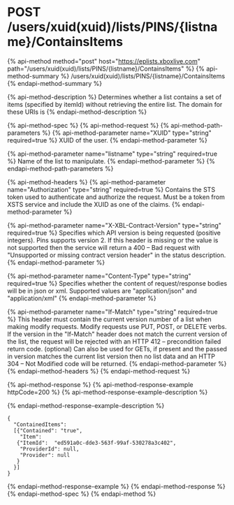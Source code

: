 # POST /users/xuid\(xuid\)/lists/PINS/{listname}/ContainsItems

{% api-method method="post" host="https://eplists.xboxlive.com" path="/users/xuid\(xuid\)/lists/PINS/{listname}/ContainsItems" %}
{% api-method-summary %}
/users/xuid\(xuid\)/lists/PINS/{listname}/ContainsItems
{% endapi-method-summary %}

{% api-method-description %}
Determines whether a list contains a set of items \(specified by itemId\) without retrieving the entire list. The domain for these URIs is
{% endapi-method-description %}

{% api-method-spec %}
{% api-method-request %}
{% api-method-path-parameters %}
{% api-method-parameter name="XUID" type="string" required=true %}
XUID of the user.
{% endapi-method-parameter %}

{% api-method-parameter name="listname" type="string" required=true %}
Name of the list to manipulate.
{% endapi-method-parameter %}
{% endapi-method-path-parameters %}

{% api-method-headers %}
{% api-method-parameter name="Authorization" type="string" required=true %}
Contains the STS token used to authenticate and authorize the request. Must be a token from XSTS service and include the XUID as one of the claims.
{% endapi-method-parameter %}

{% api-method-parameter name="X-XBL-Contract-Version" type="string" required=true %}
Specifies which API version is being requested \(positive integers\). Pins supports version 2. If this header is missing or the value is not supported then the service will return a 400 – Bad request with "Unsupported or missing contract version header" in the status description.
{% endapi-method-parameter %}

{% api-method-parameter name="Content-Type" type="string" required=true %}
Specifies whether the content of request/response bodies will be in json or xml. Supported values are "application/json" and "application/xml"
{% endapi-method-parameter %}

{% api-method-parameter name="If-Match" type="string" required=true %}
This header must contain the current version number of a list when making modify requests. Modify requests use PUT, POST, or DELETE verbs. If the version in the "If-Match" header does not match the current version of the list, the request will be rejected with an HTTP 412 – precondition failed return code. \(optional\) Can also be used for GETs, if present and the passed in version matches the current list version then no list data and an HTTP 304 – Not Modified code will be returned.
{% endapi-method-parameter %}
{% endapi-method-headers %}
{% endapi-method-request %}

{% api-method-response %}
{% api-method-response-example httpCode=200 %}
{% api-method-response-example-description %}

{% endapi-method-response-example-description %}

```text
{
  "ContainedItems":
  [{"Contained": "true",
    "Item":
   {"ItemId":  "ed591a0c-dde3-563f-99af-530278a3c402",
    "ProviderId": null,
    "Provider": null
   }
  }]
}
```
{% endapi-method-response-example %}
{% endapi-method-response %}
{% endapi-method-spec %}
{% endapi-method %}

